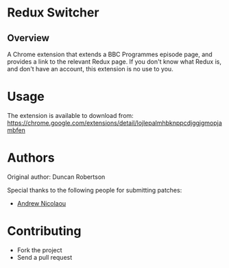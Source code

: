 # Redux Switcher

## Overview

A Chrome extension that extends a BBC Programmes episode page, and 
provides a link to the relevant Redux page. If you don't know what
Redux is, and don't have an account, this extension is no use to you.

# Usage

The extension is available to download from:
https://chrome.google.com/extensions/detail/lojlepalmhbknppcdjggjgmopjambfen

# Authors

Original author: Duncan Robertson

Special thanks to the following people for submitting patches:

* [Andrew Nicolaou](https://github.com/andrewn)

# Contributing

* Fork the project
* Send a pull request
